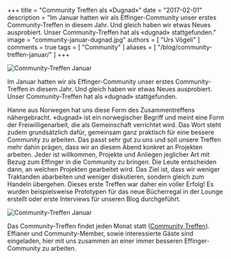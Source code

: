 +++
title = "Community Treffen als «Dugnad»"
date = "2017-02-01"
description = "Im Januar hatten wir als Effinger-Community unser erstes Community-Treffen in diesem Jahr. Und gleich haben wir etwas Neues ausprobiert. Unser Community-Treffen hat als «dugnad» stattgefunden."
image = "community-januar-dugnad.jpg"
authors = [ "Urs Vögeli" ]
comments = true
tags = [ "Community" ]
aliases = [ "/blog/community-treffen-januar/" ]
+++

![Community-Treffen Januar](community-januar-dugnad.jpg)

<div class="lead">
Im Januar hatten wir als Effinger-Community unser erstes Community-Treffen in diesem Jahr. Und gleich haben wir etwas Neues ausprobiert. Unser Community-Treffen hat als «dugnad» stattgefunden.
</div>

Hanne aus Norwegen hat uns diese Form des Zusammentreffens nähergebracht. «dugnad» ist ein norwegischer Begriff und meint eine Form der Freiwilligenarbeit, die als Gemeinschaft verrichtet wird. Das Wort steht zudem grundsätzlich dafür, gemeinsam ganz praktisch für eine bessere Community zu arbeiten. Das passt sehr gut zu uns und soll unsere Treffen mehr dahin prägen, dass wir an diesem Abend konkret an Projekten arbeiten. Jeder ist willkommen, Projekte und Anliegen jeglicher Art mit Bezug zum Effinger in die Community zu bringen. Die Leute entscheiden dann, an welchen Projekten gearbeitet wird. Das Ziel ist, dass wir weniger Traktanden abarbeiten und weniger diskutieren, sondern gleich zum Handeln übergehen. Dieses erste Treffen war daher ein voller Erfolg! Es wurden beispielsweise Prototypen für das neue Bücherregal in der Lounge erstellt oder erste Interviews für unseren Blog durchgeführt.

![Community-Treffen Januar](community-januar.jpg)

Das Community-Treffen findet jeden Monat statt ([Community Treffen](/events/)). Effianer und Community-Member, sowie interessierte Gäste sind eingeladen, hier mit uns zusammen an einer immer besseren Effinger-Community zu arbeiten.
